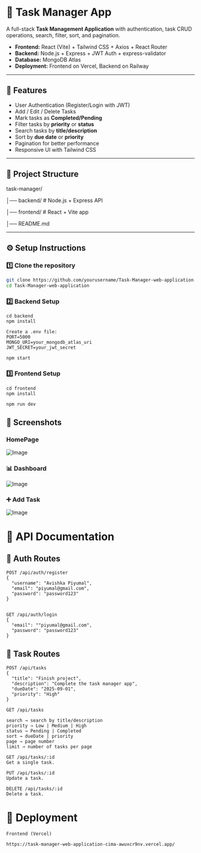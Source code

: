 # 📝 Task Manager App

A full-stack **Task Management Application** with authentication, task CRUD operations, search, filter, sort, and pagination.

- **Frontend:** React (Vite) + Tailwind CSS + Axios + React Router  
- **Backend:** Node.js + Express + JWT Auth + express-validator 
- **Database:** MongoDB Atlas  
- **Deployment:** Frontend on Vercel, Backend on Railway  

---

## 🚀 Features

- User Authentication (Register/Login with JWT)
- Add / Edit / Delete Tasks
- Mark tasks as **Completed/Pending**
- Filter tasks by **priority** or **status**
- Search tasks by **title/description**
- Sort by **due date** or **priority**
- Pagination for better performance
- Responsive UI with Tailwind CSS

---

## 📂 Project Structure

task-manager/

│── backend/ # Node.js + Express API

│── frontend/ # React + Vite app

│── README.md

---

## ⚙️ Setup Instructions

### 1️⃣ Clone the repository
```bash
git clone https://github.com/yourusername/Task-Manager-web-application.git
cd Task-Manager-web-application
```

###  2️⃣ Backend Setup
```
cd backend
npm install
```

```
Create a .env file:
PORT=5000
MONGO_URI=your_mongodb_atlas_uri
JWT_SECRET=your_jwt_secret

npm start
```
### 3️⃣ Frontend Setup

```
cd frontend
npm install
```
```
npm run dev
```
## 📸 Screenshots
### HomePage
![Image](https://github.com/user-attachments/assets/20f2f202-fe99-40ed-b774-064eb110847a)

### 📊 Dashboard
![Image](https://github.com/user-attachments/assets/e362c77b-66c3-4fa4-aa9d-36ce8634cbcd)

###  ➕ Add Task
![Image](https://github.com/user-attachments/assets/f981ff54-6918-4032-ac75-51d80c91102a)


# 📡 API Documentation

## 🔑 Auth Routes
```
POST /api/auth/register
{
  "username": "Avishka Piyumal",
  "email": "piyumal@gmail.com",
  "password": "password123"
}


GET /api/auth/login
{
  "email": ""piyumal@gmail.com",
  "password": "password123"
}
```

## 📌 Task Routes
```
POST /api/tasks
{
  "title": "Finish project",
  "description": "Complete the task manager app",
  "dueDate": "2025-09-01",
  "priority": "High"
}
```

```
GET /api/tasks

search → search by title/description
priority → Low | Medium | High
status → Pending | Completed
sort → dueDate | priority
page → page number
limit → number of tasks per page
```

```
GET /api/tasks/:id
Get a single task.

PUT /api/tasks/:id
Update a task.

DELETE /api/tasks/:id
Delete a task.

```
# 🚀 Deployment
``` 
Frontend (Vercel)

https://task-manager-web-application-cima-awuxcr9nv.vercel.app/
```





